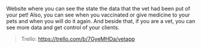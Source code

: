 Website where you can see the state the data that the vet had been put of your pet! Also, you can see when you vaccinated or give medicine to your pets and when you will do it again.
And beside that, if you are a vet, you can see more data and get control of your clients.

> Trello: https://trello.com/b/7GyeMHDa/vetapp
